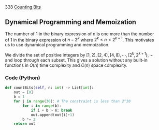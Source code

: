 338 [Counting Bits](https://leetcode.com/problems/counting-bits/)
## Dynamical Programming and Memoization
The number of 1 in the binary expression of $n$ is one more than the number of 1 in the binary expression of $n-2^k$ where $2^k\le n< 2^{k+1}$. This motivates us to use dynamical programming and memoization.

We divide the set of positive integers by $[1,2), [2,4),[4,8),\cdots,[2^k,2^{k+1}),\cdots$ and loop through each subset. This gives a solution without any built-in functions in $O(n)$ time complexity and $O(n)$ space complexity.

### Code (Python)
```python
def countBits(self, n: int) -> List[int]:
    out = [0]
    b = 1
    for j in range(30): # The constraint is less than 2^30
        for i in range(b): 
            if i + b > n: break
            out.append(out[i]+1)
        b *= 2
    return out
```
